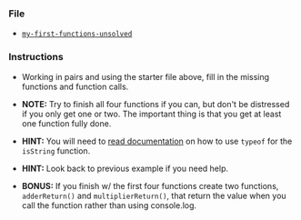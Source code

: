 ### File

* [`my-first-functions-unsolved`](unsolved/my_first_functions_unsolved.html)

### Instructions

* Working in pairs and using the starter file above, fill in the missing functions and function calls.

* **NOTE:** Try to finish all four functions if you can, but don't be distressed if you only get one or two. The important thing is that you get at least one function fully done.

* **HINT:** You will need to [read documentation](https://developer.mozilla.org/en-US/docs/Web/JavaScript/Reference/Operators/typeof) on how to use `typeof` for the `isString` function. 

* **HINT:** Look back to previous example if you need help.

* **BONUS:** If you finish w/ the first four functions create two functions, `adderReturn()` and `multiplierReturn()`, that return the value when you call the function rather than using console.log.